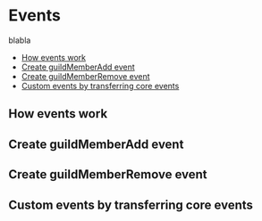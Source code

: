 # Events

blabla

- [How events work](#how-events-work)
- [Create guildMemberAdd event](#create-guildmemberadd-event)
- [Create guildMemberRemove event](#create-guildmemberremove-event)
- [Custom events by transferring core events](#custom-events-by-transferring-core-events)

## How events work

## Create guildMemberAdd event

## Create guildMemberRemove event

## Custom events by transferring core events